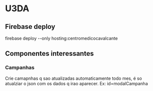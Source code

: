 # U3DA

## Firebase deploy
firebase deploy --only hosting:centromedicocavalcante

## Componentes interessantes
### Campanhas
Crie camapnhas q sao atualizadas automaticamente todo mes, é so atualziar o json com os dados q irao aparecer.
Ex: id=modalCampanha